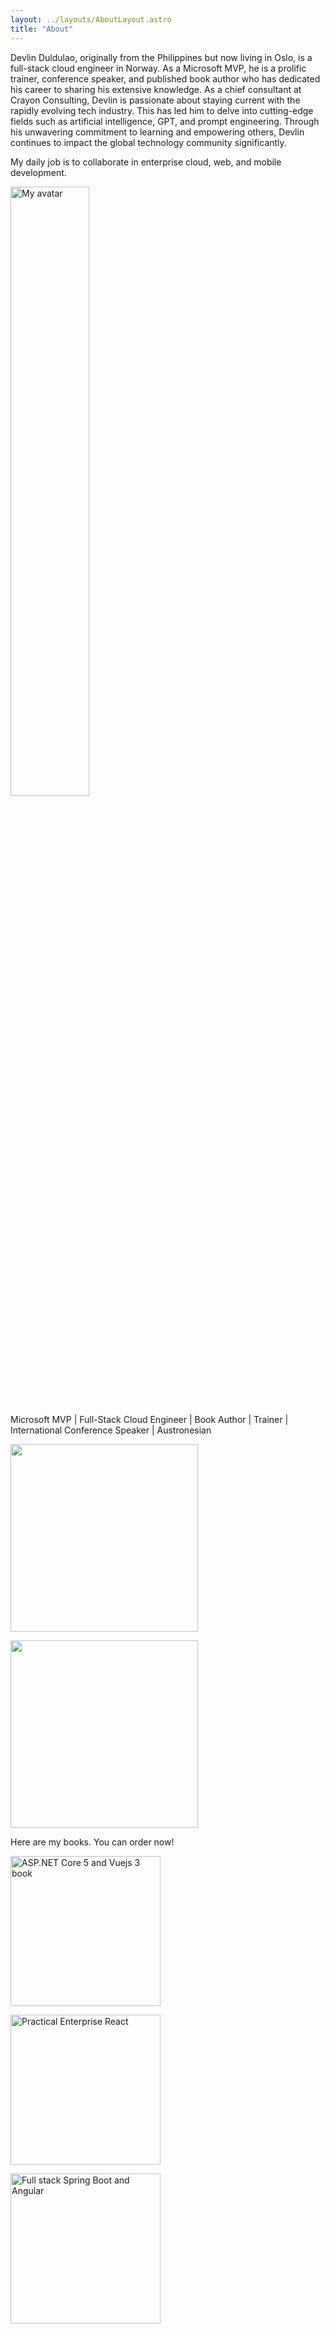 ```yaml
---
layout: ../layouts/AboutLayout.astro
title: "About"
---
```


Devlin Duldulao, originally from the Philippines but now living in Oslo, is a full-stack cloud engineer in Norway. As a Microsoft MVP, he is a prolific trainer, conference speaker, and published book author who has dedicated his career to sharing his extensive knowledge. As a chief consultant at Crayon Consulting, Devlin is passionate about staying current with the rapidly evolving tech industry. This has led him to delve into cutting-edge fields such as artificial intelligence, GPT, and prompt engineering. Through his unwavering commitment to learning and empowering others, Devlin continues to impact the global technology community significantly.

My daily job is to collaborate in enterprise cloud, web, and mobile development.

<img src="https://res.cloudinary.com/dtxpbduyz/image/upload/v1703516040/l5bwh69zeaxwag0l53ak.jpg" alt="My avatar" width="50%" height="50%" />

Microsoft MVP | Full-Stack Cloud Engineer | Book Author | Trainer | International Conference Speaker | Austronesian

<div class="flex flex-wrap gap-2 justify-center items-center">
<a href="https://mvp.microsoft.com/MVP/profile/c83b9814-df2f-4a0f-afab-68507666596b"><img class="aligncenter" src="https://web.archive.org/web/20190124165953im_/https://devlinduldulao.pro//wp-content/uploads/2018/08/mvp-devlinduldulao.png" width="300"  /></a>

<a href="https://www.credly.com/badges/d977be92-d73e-4937-84ec-43c183b33bcb"><img class="aligncenter" src="https://web.archive.org/web/20190124165953im_/https://devlinduldulao.pro//wp-content/uploads/2017/11/MCT.png" width="300" /></a>

</div>

Here are my books. You can order now!

<div class="flex flex-wrap gap-2 justify-center items-center">
<a href="https://www.amazon.com/ASP-NET-Core-Vue-js-Full-stack-applications/dp/1800206690/"><img src="https://images-na.ssl-images-amazon.com/images/I/61wp0T-xQfS.jpg" alt="ASP.NET Core 5 and Vuejs 3 book" width="240" /></a>

<a href="https://www.amazon.com/Practical-Enterprise-React-Effective-Developer/dp/1484269748/"><img src="https://images-na.ssl-images-amazon.com/images/I/417whKwLgxL.jpg" alt="Practical Enterprise React" width="240"  /></a>

<a href="https://www.amazon.com/Full-Stack-Development-Spring-Boot-Angular/dp/180324321X/"><img src="https://images-na.ssl-images-amazon.com/images/I/51gvWmhCpZL.jpg" alt="Full stack Spring Boot and Angular" width="240"  /></a>

</div>
